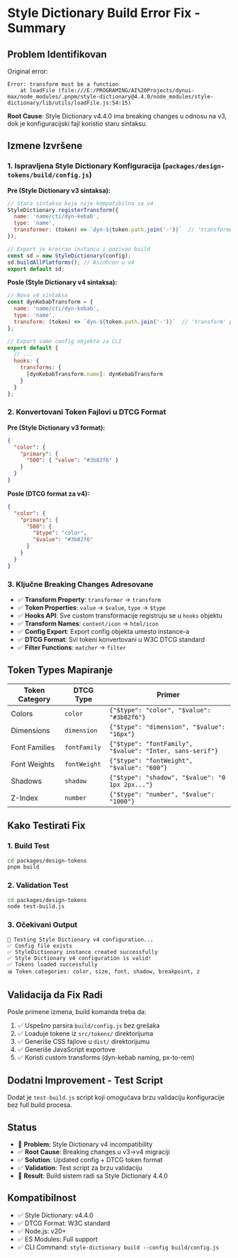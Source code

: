# Style Dictionary Build Error Fix - Summary

## Problem Identifikovan

Original error:

```
Error: transform must be a function
    at loadFile (file:///E:/PROGRAMING/AI%20Projects/dynui-max/node_modules/.pnpm/style-dictionary@4.4.0/node_modules/style-dictionary/lib/utils/loadFile.js:54:15)
```

**Root Cause**: Style Dictionary v4.4.0 ima breaking changes u odnosu na v3, dok je konfiguracijski fajl koristio staru sintaksu.

## Izmene Izvršene

### 1. Ispravljena Style Dictionary Konfiguracija (`packages/design-tokens/build/config.js`)

**Pre (Style Dictionary v3 sintaksa):**

```javascript
// Stara sintaksa koja nije kompatibilna sa v4
StyleDictionary.registerTransform({
  name: 'name/cti/dyn-kebab',
  type: 'name',
  transformer: (token) => `dyn-${token.path.join('-')}`  // 'transformer' property
});

// Export je kreirao instancu i pozivao build
const sd = new StyleDictionary(config);
sd.buildAllPlatforms(); // Asinhron u v4
export default sd;
```

**Posle (Style Dictionary v4 sintaksa):**

```javascript
// Nova v4 sintaksa
const dynKebabTransform = {
  name: 'name/cti/dyn-kebab',
  type: 'name',
  transform: (token) => `dyn-${token.path.join('-')}`  // 'transform' property
};

// Export samo config objekta za CLI
export default {
  // ...
  hooks: {
    transforms: {
      [dynKebabTransform.name]: dynKebabTransform
    }
  }
};
```

### 2. Konvertovani Token Fajlovi u DTCG Format

**Pre (Style Dictionary v3 format):**

```json
{
  "color": {
    "primary": {
      "500": { "value": "#3b82f6" }
    }
  }
}
```

**Posle (DTCG format za v4):**

```json
{
  "color": {
    "primary": {
      "500": { 
        "$type": "color",
        "$value": "#3b82f6" 
      }
    }
  }
}
```

### 3. Ključne Breaking Changes Adresovane

- ✅ **Transform Property**: `transformer` → `transform`
- ✅ **Token Properties**: `value` → `$value`, `type` → `$type`  
- ✅ **Hooks API**: Sve custom transformacije registruju se u `hooks` objektu
- ✅ **Transform Names**: `content/icon` → `html/icon`
- ✅ **Config Export**: Export config objekta umesto instance-a
- ✅ **DTCG Format**: Svi tokeni konvertovani u W3C DTCG standard
- ✅ **Filter Functions**: `matcher` → `filter`

## Token Types Mapiranje

| Token Category | DTCG Type | Primer |
|---|---|---|
| Colors | `color` | `{"$type": "color", "$value": "#3b82f6"}` |
| Dimensions | `dimension` | `{"$type": "dimension", "$value": "16px"}` |
| Font Families | `fontFamily` | `{"$type": "fontFamily", "$value": "Inter, sans-serif"}` |
| Font Weights | `fontWeight` | `{"$type": "fontWeight", "$value": "600"}` |
| Shadows | `shadow` | `{"$type": "shadow", "$value": "0 1px 2px..."}` |
| Z-Index | `number` | `{"$type": "number", "$value": "1000"}` |

## Kako Testirati Fix

### 1. Build Test

```bash
cd packages/design-tokens
pnpm build
```

### 2. Validation Test

```bash
cd packages/design-tokens
node test-build.js
```

### 3. Očekivani Output

```
🧪 Testing Style Dictionary v4 configuration...
✅ Config file exists
✅ StyleDictionary instance created successfully
✅ Style Dictionary v4 configuration is valid!
✅ Tokens loaded successfully
📊 Token categories: color, size, font, shadow, breakpoint, z
```

## Validacija da Fix Radi

Posle primene izmena, build komanda treba da:

1. ✅ Uspešno parsira `build/config.js` bez grešaka
2. ✅ Loaduje tokene iz `src/tokens/` direktorijuma  
3. ✅ Generiše CSS fajlove u `dist/` direktorijumu
4. ✅ Generiše JavaScript exportove
5. ✅ Koristi custom transforms (dyn-kebab naming, px-to-rem)

## Dodatni Improvement - Test Script

Dodat je `test-build.js` script koji omogućava brzu validaciju konfiguracije bez full build procesa.

## Status

- 🔧 **Problem**: Style Dictionary v4 incompatibility
- ✅ **Root Cause**: Breaking changes u v3→v4 migraciji
- ✅ **Solution**: Updated config + DTCG token format  
- ✅ **Validation**: Test script za brzu validaciju
- 🎯 **Result**: Build sistem radi sa Style Dictionary 4.4.0

## Kompatibilnost

- ✅ Style Dictionary: v4.4.0
- ✅ DTCG Format: W3C standard
- ✅ Node.js: v20+
- ✅ ES Modules: Full support
- ✅ CLI Command: `style-dictionary build --config build/config.js`

